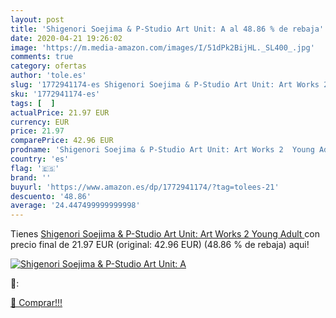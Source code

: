 ```yaml
---
layout: post
title: 'Shigenori Soejima & P-Studio Art Unit: A al 48.86 % de rebaja'
date: 2020-04-21 19:26:02
image: 'https://m.media-amazon.com/images/I/51dPk2BijHL._SL400_.jpg'
comments: true
category: ofertas
author: 'tole.es'
slug: '1772941174-es Shigenori Soejima & P-Studio Art Unit: Art Works 2 Young...'
sku: '1772941174-es'
tags: [  ]
actualPrice: 21.97 EUR
currency: EUR
price: 21.97
comparePrice: 42.96 EUR
prodname: 'Shigenori Soejima & P-Studio Art Unit: Art Works 2  Young Adult '
country: 'es'
flag: '🇪🇸'
brand: ''
buyurl: 'https://www.amazon.es/dp/1772941174/?tag=tolees-21'
descuento: '48.86'
average: '24.447499999999998'
---
```


Tienes [Shigenori Soejima & P-Studio Art Unit: Art Works 2  Young Adult ](https://www.amazon.es/dp/1772941174/?tag=tolees-21) con precio final de  21.97 EUR (original: 42.96 EUR) (48.86 %  de rebaja) aqui!

[![Shigenori Soejima & P-Studio Art Unit: A](https://m.media-amazon.com/images/I/51dPk2BijHL._SL400_.jpg)](https://www.amazon.es/dp/1772941174/?tag=tolees-21)

🔎:


[🛒 Comprar!!!](https://www.amazon.es/dp/1772941174/?tag=tolees-21)

